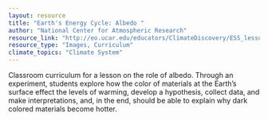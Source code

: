 ```yaml
---
layout: resource
title: "Earth's Energy Cycle: Albedo "
author: "National Center for Atmospheric Research"
resource_link: "http://eo.ucar.edu/educators/ClimateDiscovery/ESS_lesson4_10.19.05.pdf"
resource_type: "Images, Curriculum"
climate_topics: "Climate System"
---
```


Classroom curriculum for a lesson on the role of albedo.  Through an experiment, students explore how the color of materials at the Earth’s surface effect the levels of warming, develop a hypothesis, collect data, and make interpretations, and, in the end, should be able to explain why dark colored materials become hotter.
